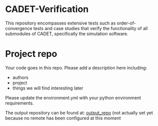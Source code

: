 # CADET-Verification
This repository encompasses extensive tests such as order-of-convergence tests and case studies that verify the functionality of all submodules of CADET, specifically the simulation software.
# Project repo
Your code goes in this repo.
Please add a description here including: 
- authors
- project
- things we will find interesting later


Please update the environment.yml with your python environment requirements.


The output repository can be found at:
[output_repo]() (not actually set yet because no remote has been configured at this moment
